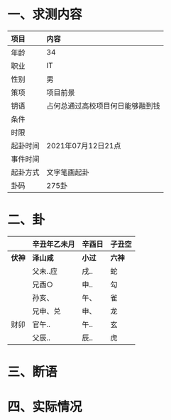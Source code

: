 # 一、求测内容
|项目|内容|
|:-|:-|
|年龄|34|
|职业|IT|
|性别|男|
|策项|项目前景|
|钥语|占何总通过高校项目何日能够融到钱|
|条件||
|时限||
|起卦时间|2021年07月12日21点|
|事件时间||
|起卦方式|文字笔画起卦|
|卦码|275卦|

# 二、卦
||辛丑年乙未月|辛酉日|子丑空|
|:-|:-|:-|:-|
|**伏神**|**泽山咸**|**小过**|**六神**|
||父未..应|戌..|蛇|
||兄酉○|申..|勾|
||孙亥、|午、|雀|
||兄申、兑|申、|龙|
|财卯|官午..|午..|玄|
||父辰..|辰..|虎|


# 三、断语

# 四、实际情况